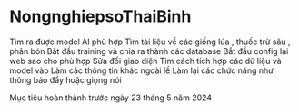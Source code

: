 # NongnghiepsoThaiBinh
Tìm ra được model AI phù hợp
Tìm tài liệu về các giống lúa , thuốc trừ sâu , phân bón 
Bắt đầu training và chia ra thành các database
Bắt đầu config lại web sao cho phù hợp
Sửa đổi giao diện 
Tìm cách tích hợp các dữ liệu và model vào
Làm các thông tin khác ngoài lề
Làm lại các chức năng như thông báo đẩy hoặc giọng nói

Mục tiêu hoàn thành trước ngày 23 tháng 5 năm 2024
